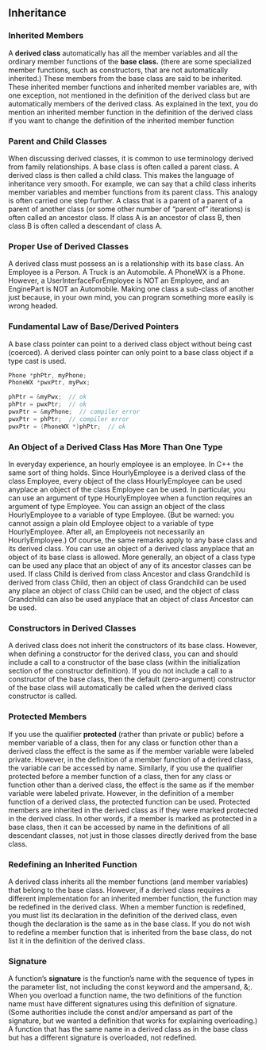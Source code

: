 ## Inheritance

### Inherited Members
A **derived class** automatically has all the member variables and all the ordinary member functions of the **base class.** (there are some specialized member functions, such as constructors, that are not automatically inherited.) These members from the base class are said to be inherited. These inherited member functions and inherited member variables are, with one exception, not mentioned in the definition of the derived class but are automatically members of the derived class. As explained in the text, you do mention an inherited member function in the definition of the derived class if you want to change the definition of the inherited member function

### Parent and Child Classes
When discussing derived classes, it is common to use terminology derived from family relationships. A base class is often called a parent class. A derived class is then called a child class. This makes the language of inheritance very smooth. For example, we can say that a child class inherits member variables and member functions from its parent class. This analogy is often carried one step further. A class that is a parent of a parent of a parent of another class (or some other number of “parent of” iterations) is often called an ancestor class. If class A is an ancestor of class B, then class B is often called a descendant of class A.

### Proper Use of Derived Classes
A derived class must possess an is a relationship with its base class. An Employee is a Person. A Truck is an Automobile. A PhoneWX is a Phone. However, a UserInterfaceForEmployee is NOT an Employee, and an EnginePart is NOT an Automobile. Making one class a sub-class of another just because, in your own mind, you can program something more easily is wrong headed.

### Fundamental Law of Base/Derived Pointers
A base class pointer can point to a derived class object without being cast (coerced).  A derived class pointer can only point to a base class object if a type cast is used.
```cpp
Phone *phPtr, myPhone;
PhoneWX *pwxPtr, myPwx;

phPtr = &myPwx;  // ok
phPtr = pwxPtr;  // ok
pwxPtr = &myPhone;  // compiler error
pwxPtr = phPtr;  // compiler error
pwxPtr = (PhoneWX *)phPtr;  // ok
```

### An Object of a Derived Class Has More Than One Type
In everyday experience, an hourly employee is an employee. In C++ the same sort of thing holds. Since HourlyEmployee is a derived class of the class Employee, every object of the class HourlyEmployee can be used anyplace an object of the class Employee can be used. In particular, you can use an argument of type HourlyEmployee when a function requires an argument of type Employee. You can assign an object of the class HourlyEmployee to a variable of type Employee. (But be warned: you cannot assign a plain old Employee object to a variable of type HourlyEmployee. After all, an Employeeis not necessarily an HourlyEmployee.) Of course, the same remarks apply to any base class and its derived class. You can use an object of a derived class anyplace that an object of its base class is allowed. More generally, an object of a class type can be used any place that an object of any of its ancestor classes can be used. If class Child is derived from class Ancestor and class Grandchild is derived from class Child, then an object of class Grandchild can be used any place an object of class Child can be used, and the object of class Grandchild can also be used anyplace that an object of class Ancestor can be used.

### Constructors in Derived Classes
A derived class does not inherit the constructors of its base class. However, when defining a constructor for the derived class, you can and should include a call to a constructor of the base class (within the initialization section of the constructor definition). If you do not include a call to a constructor of the base class, then the default (zero-argument) constructor of the base class will automatically be called when the derived class constructor is called.

### Protected Members
If you use the qualifier **protected** (rather than private or public) before a member variable of a class, then for any class or function other than a derived class the effect is the same as if the member variable were labeled private. However, in the definition of a member function of a derived class, the variable can be accessed by name. Similarly, if you use the qualifier protected before a member function of a class, then for any class or function other than a derived class, the effect is the same as if the member variable were labeled private. However, in the definition of a member function of a derived class, the protected function can be used. Protected members are inherited in the derived class as if they were marked protected in the derived class. In other words, if a member is marked as protected in a base class, then it can be accessed by name in the definitions of all descendant classes, not just in those classes directly derived from the base class.

### Redefining an Inherited Function
A derived class inherits all the member functions (and member variables) that belong to the base class. However, if a derived class requires a different implementation for an inherited member function, the function may be redefined in the derived class. When a member function is redefined, you must list its declaration in the definition of the derived class, even though the declaration is the same as in the base class. If you do not wish to redefine a member function that is inherited from the base class, do not list it in the definition of the derived class.

### Signature
A function’s **signature** is the function’s name with the sequence of types in the parameter list, not including the const keyword and the ampersand, &;. When you overload a function name, the two definitions of the function name must have different signatures using this definition of signature. (Some authorities include the const and/or ampersand as part of the signature, but we wanted a definition that works for explaining overloading.) A function that has the same name in a derived class as in the base class but has a different signature is overloaded, not redefined.

